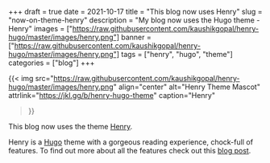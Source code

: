 +++
draft = true
date = 2021-10-17
title = "This blog now uses Henry"
slug = "now-on-theme-henry"
description = "My blog now uses the Hugo theme - Henry"
images = ["https://raw.githubusercontent.com/kaushikgopal/henry-hugo/master/images/henry.png"]
banner =["https://raw.githubusercontent.com/kaushikgopal/henry-hugo/master/images/henry.png"]
tags = ["henry", "hugo", "theme"]
categories = ["blog"]
+++

{{< img src="https://raw.githubusercontent.com/kaushikgopal/henry-hugo/master/images/henry.png"
        align="center"
        alt="Henry Theme Mascot" 
        attrlink="https://jkl.gg/b/henry-hugo-theme"
        caption="Henry"
>}}

This blog now uses the theme [Henry](https://jkl.gg/b/henry-hugo-theme).

Henry is a [Hugo](https://gohugo.io/) theme with a gorgeous reading experience, chock-full of features. To find out more about all the features check out this [blog post](https://jkl.gg/b/henry-hugo-theme/).
